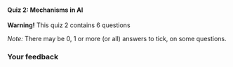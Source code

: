 #### Quiz 2: Mechanisms in AI

**Warning!** This quiz 2 contains 6 questions

_Note:_ There may be 0, 1 or more (or all) answers to tick, on some questions.

### Your feedback